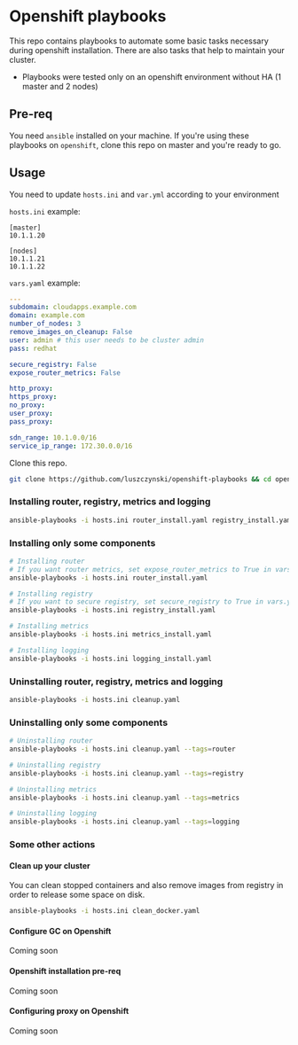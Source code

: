 # Openshift playbooks

This repo contains playbooks to automate some basic tasks necessary during openshift installation.
There are also tasks that help to maintain your cluster.

* Playbooks were tested only on an openshift environment without HA (1 master and 2 nodes)

## Pre-req
You need `ansible` installed on your machine. If you're using these playbooks on `openshift`, clone this repo on master and you're ready to go.

## Usage

You need to update `hosts.ini` and `var.yml` according to your environment

`hosts.ini` example:
```
[master]
10.1.1.20

[nodes]
10.1.1.21
10.1.1.22
```

`vars.yaml` example:
```yaml
---
subdomain: cloudapps.example.com
domain: example.com
number_of_nodes: 3
remove_images_on_cleanup: False
user: admin # this user needs to be cluster admin
pass: redhat

secure_registry: False
expose_router_metrics: False

http_proxy:
https_proxy:
no_proxy:
user_proxy:
pass_proxy:

sdn_range: 10.1.0.0/16
service_ip_range: 172.30.0.0/16
```

Clone this repo.
```bash
git clone https://github.com/luszczynski/openshift-playbooks && cd openshift-playbooks
```
### Installing router, registry, metrics and logging
```bash
ansible-playbooks -i hosts.ini router_install.yaml registry_install.yaml metrics_install.yaml logging_install.yaml
```

### Installing only some components
```bash
# Installing router
# If you want router metrics, set expose_router_metrics to True in vars.yaml
ansible-playbooks -i hosts.ini router_install.yaml

# Installing registry
# If you want to secure registry, set secure_registry to True in vars.yaml
ansible-playbooks -i hosts.ini registry_install.yaml

# Installing metrics
ansible-playbooks -i hosts.ini metrics_install.yaml

# Installing logging
ansible-playbooks -i hosts.ini logging_install.yaml
```

### Uninstalling router, registry, metrics and logging
```bash
ansible-playbooks -i hosts.ini cleanup.yaml
```

### Uninstalling only some components
```bash
# Uninstalling router
ansible-playbooks -i hosts.ini cleanup.yaml --tags=router

# Uninstalling registry
ansible-playbooks -i hosts.ini cleanup.yaml --tags=registry

# Uninstalling metrics
ansible-playbooks -i hosts.ini cleanup.yaml --tags=metrics

# Uninstalling logging
ansible-playbooks -i hosts.ini cleanup.yaml --tags=logging
```

### Some other actions

#### Clean up your cluster
You can clean stopped containers and also remove images from registry in order to release some space on disk.

```bash
ansible-playbooks -i hosts.ini clean_docker.yaml
```

#### Configure GC on Openshift

Coming soon

#### Openshift installation pre-req

Coming soon

#### Configuring proxy on Openshift

Coming soon
